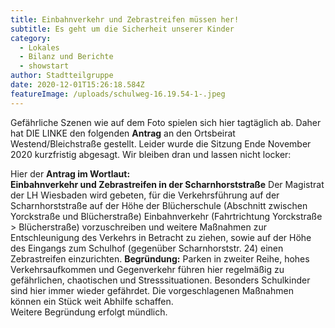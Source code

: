 ```yaml
---
title: Einbahnverkehr und Zebrastreifen müssen her!
subtitle: Es geht um die Sicherheit unserer Kinder
category:
  - Lokales
  - Bilanz und Berichte
  - showstart
author: Stadtteilgruppe
date: 2020-12-01T15:26:18.584Z
featureImage: /uploads/schulweg-16.19.54-1-.jpeg
---
```

Gefährliche Szenen wie auf dem Foto spielen sich hier tagtäglich ab. Daher hat DIE LINKE den folgenden **Antrag** an den Ortsbeirat Westend/Bleichstraße gestellt. Leider wurde die Sitzung Ende November 2020 kurzfristig abgesagt.  Wir bleiben dran und lassen nicht locker:

Hier der **Antrag im Wortlaut:**\
**Einbahnverkehr und Zebrastreifen in der Scharnhorststraße**
Der Magistrat der LH Wiesbaden wird gebeten,
für die Verkehrsführung auf der Scharnhorststraße auf der Höhe der Blücherschule (Abschnitt zwischen Yorckstraße und Blücherstraße) Einbahnverkehr (Fahrtrichtung Yorckstraße > Blücherstraße) vorzuschreiben und weitere Maßnahmen zur Entschleunigung des Verkehrs in Betracht zu ziehen, sowie auf der Höhe des Eingangs zum Schulhof (gegenüber Scharnhorststr. 24) einen Zebrastreifen einzurichten.
**Begründung:** Parken in zweiter Reihe, hohes Verkehrsaufkommen und Gegenverkehr führen hier regelmäßig zu gefährlichen, chaotischen und Stresssituationen. Besonders Schulkinder sind hier immer wieder gefährdet. Die vorgeschlagenen Maßnahmen können ein Stück weit Abhilfe schaffen.\
Weitere Begründung erfolgt mündlich.